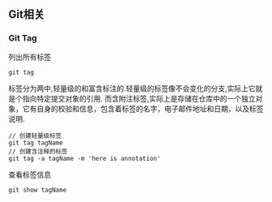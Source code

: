 ## Git相关

### Git Tag
列出所有标签
```
git tag
```
标签分为两中,轻量级的和富含标注的.轻量级的标签像不会变化的分支,实际上它就是个指向特定提交对象的引用.
而含附注标签,实际上是存储在仓库中的一个独立对象，它有自身的校验和信息，包含着标签的名字，电子邮件地址和日期，以及标签说明.
```
// 创建轻量级标签
git tag tagName
// 创建含注释的标签
git tag -a tagName -m 'here is annotation'
```
查看标签信息
```
git show tagName
```
